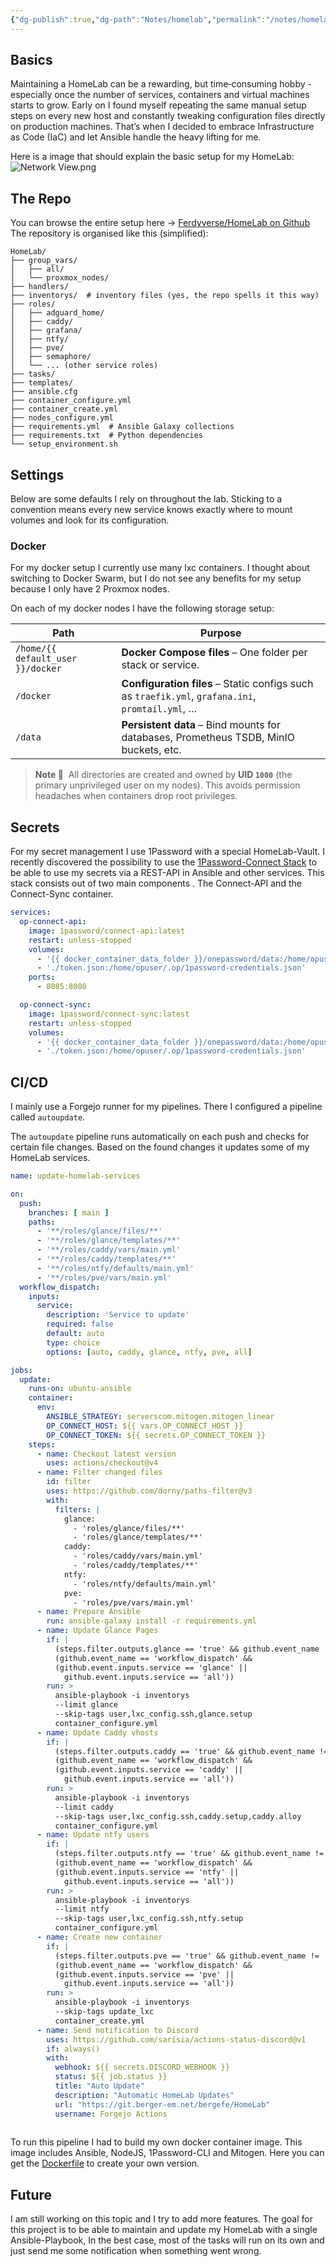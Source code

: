 ```yaml
---
{"dg-publish":true,"dg-path":"Notes/homelab","permalink":"/notes/homelab/","tags":["notes/fern"],"noteIcon":"fern","updated":"2025-05-21 22:03"}
---
```


## Basics

Maintaining a HomeLab can be a rewarding, but time‑consuming hobby - especially once the number of services, containers and virtual machines starts to grow. Early on I found myself repeating the same manual setup steps on every new host and constantly tweaking configuration files directly on production machines. That’s when I decided to embrace Infrastructure as Code (IaC) and let Ansible handle the heavy lifting for me.

Here is a image that should explain the basic setup for my HomeLab:
![Network View.png](/img/user/Media/Network%20View.png)
## The Repo

You can browse the entire setup here -> [Ferdyverse/HomeLab on Github](https://github.com/Ferdyverse/HomeLab) 
The repository is organised like this (simplified):
```
HomeLab/
├── group_vars/
│   ├── all/
│   └── proxmox_nodes/
├── handlers/
├── inventorys/  # inventory files (yes, the repo spells it this way)
├── roles/
│   ├── adguard_home/
│   ├── caddy/
│   ├── grafana/
│   ├── ntfy/
│   ├── pve/
│   ├── semaphore/
│   └── ... (other service roles)
├── tasks/
├── templates/
├── ansible.cfg
├── container_configure.yml
├── container_create.yml
├── nodes_configure.yml
├── requirements.yml  # Ansible Galaxy collections
├── requirements.txt  # Python dependencies
└── setup_environment.sh
```
## Settings
Below are some defaults I rely on throughout the lab. Sticking to a convention means every new service knows exactly where to mount volumes and look for its configuration.
### Docker
For my docker setup I currently use many lxc containers. I thought about switching to Docker Swarm, but I do not see any benefits for my setup because I only have 2 Proxmox nodes.

On each of my docker nodes I have the following storage setup:

| Path                              | Purpose                                                                                          |
| --------------------------------- | ------------------------------------------------------------------------------------------------ |
| `/home/{{ default_user }}/docker` | **Docker Compose files** – One folder per stack or service.                                      |
| `/docker`                         | **Configuration files** – Static configs such as `traefik.yml`, `grafana.ini`, `promtail.yml`, … |
| `/data`                           | **Persistent data** – Bind mounts for databases, Prometheus TSDB, MinIO buckets, etc.            |

> **Note 📝**  All directories are created and owned by **UID `1000`** (the primary unprivileged user on my nodes). This avoids permission headaches when containers drop root privileges.

## Secrets
For my secret management I use 1Password with a special HomeLab-Vault. I recently discovered the possibility to use the [1Password-Connect Stack](https://developer.1password.com/docs/connect/) to be able to use my secrets via a REST-API in Ansible and other services. This stack consists out of two main components . The Connect-API and the Connect-Sync container.

```yaml
services:
  op-connect-api:
    image: 1password/connect-api:latest
    restart: unless-stopped
    volumes:
      - '{{ docker_container_data_folder }}/onepassword/data:/home/opuser/.op/data'
      - './token.json:/home/opuser/.op/1password-credentials.json'
    ports:
      - 8085:8080

  op-connect-sync:
    image: 1password/connect-sync:latest
    restart: unless-stopped
    volumes:
      - '{{ docker_container_data_folder }}/onepassword/data:/home/opuser/.op/data'
      - './token.json:/home/opuser/.op/1password-credentials.json'
```

## CI/CD

I mainly use a Forgejo runner for my pipelines. There I configured a pipeline called `autoupdate`.

The `autoupdate` pipeline runs automatically on each push and checks for certain file changes. Based on the found changes it updates some of my HomeLab services.

```yaml
name: update-homelab-services

on:
  push:
    branches: [ main ]
    paths:
      - '**/roles/glance/files/**'
      - '**/roles/glance/templates/**'
      - '**/roles/caddy/vars/main.yml'
      - '**/roles/caddy/templates/**'
      - '**/roles/ntfy/defaults/main.yml'
      - '**/roles/pve/vars/main.yml'
  workflow_dispatch:
    inputs:
      service:
        description: 'Service to update'
        required: false
        default: auto
        type: choice
        options: [auto, caddy, glance, ntfy, pve, all]

jobs:
  update:
    runs-on: ubuntu-ansible
    container:
      env:
        ANSIBLE_STRATEGY: serverscom.mitogen.mitogen_linear
        OP_CONNECT_HOST: ${{ vars.OP_CONNECT_HOST }}
        OP_CONNECT_TOKEN: ${{ secrets.OP_CONNECT_TOKEN }}
    steps:
      - name: Checkout latest version
        uses: actions/checkout@v4
      - name: Filter changed files
        id: filter
        uses: https://github.com/dorny/paths-filter@v3
        with:
          filters: |
            glance:
              - 'roles/glance/files/**'
              - 'roles/glance/templates/**'
            caddy:
              - 'roles/caddy/vars/main.yml'
              - 'roles/caddy/templates/**'
            ntfy:
              - 'roles/ntfy/defaults/main.yml'
            pve:
              - 'roles/pve/vars/main.yml'
      - name: Prepare Ansible
        run: ansible-galaxy install -r requirements.yml
      - name: Update Glance Pages
        if: |
          (steps.filter.outputs.glance == 'true' && github.event_name != 'workflow_dispatch') ||
          (github.event_name == 'workflow_dispatch' &&
          (github.event.inputs.service == 'glance' ||
            github.event.inputs.service == 'all'))
        run: >
          ansible-playbook -i inventorys
          --limit glance
          --skip-tags user,lxc_config.ssh,glance.setup
          container_configure.yml
      - name: Update Caddy vhosts
        if: |
          (steps.filter.outputs.caddy == 'true' && github.event_name != 'workflow_dispatch') ||
          (github.event_name == 'workflow_dispatch' &&
          (github.event.inputs.service == 'caddy' ||
            github.event.inputs.service == 'all'))
        run: >
          ansible-playbook -i inventorys
          --limit caddy
          --skip-tags user,lxc_config.ssh,caddy.setup,caddy.alloy
          container_configure.yml
      - name: Update ntfy users
        if: |
          (steps.filter.outputs.ntfy == 'true' && github.event_name != 'workflow_dispatch') ||
          (github.event_name == 'workflow_dispatch' &&
          (github.event.inputs.service == 'ntfy' ||
            github.event.inputs.service == 'all'))
        run: >
          ansible-playbook -i inventorys
          --limit ntfy
          --skip-tags user,lxc_config.ssh,ntfy.setup
          container_configure.yml
      - name: Create new container
        if: |
          (steps.filter.outputs.pve == 'true' && github.event_name != 'workflow_dispatch') ||
          (github.event_name == 'workflow_dispatch' &&
          (github.event.inputs.service == 'pve' ||
            github.event.inputs.service == 'all'))
        run: >
          ansible-playbook -i inventorys
          --skip-tags update_lxc
          container_create.yml
      - name: Send notification to Discord
        uses: https://github.com/sarisia/actions-status-discord@v1
        if: always()
        with:
          webhook: ${{ secrets.DISCORD_WEBHOOK }}
          status: ${{ job.status }}
          title: "Auto Update"
          description: "Automatic HomeLab Updates"
          url: "https://git.berger-em.net/bergefe/HomeLab"
          username: Forgejo Actions
          
```

To run this pipeline I had to build my own docker container image. This image includes Ansible, NodeJS, 1Password-CLI and Mitogen. Here you can get the [Dockerfile](https://git.berger-em.net/bergefe/docker-images/src/branch/main/forgejo/ubuntu/24.04-ansible/Dockerfile) to create your own version.

## Future

I am still working on this topic and I try to add more features. The goal for this project is to be able to maintain and update my HomeLab with a single Ansible-Playbook, In the best case, most of the tasks will run on its own and just send me some notification when something went wrong.
